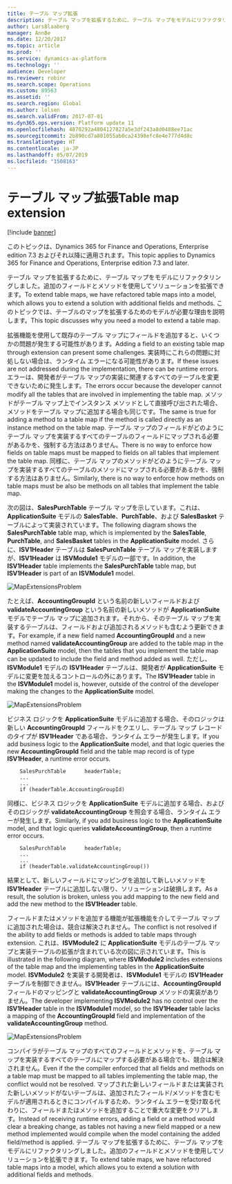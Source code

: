 ```yaml
---
title: テーブル マップ拡張
description: テーブル マップを拡張するために、テーブル マップをモデルにリファクタリングしました。追加のフィールドとメソッドを使用してソリューションを拡張できます。
author: LarsBlaaberg
manager: AnnBe
ms.date: 12/20/2017
ms.topic: article
ms.prod: ''
ms.service: dynamics-ax-platform
ms.technology: ''
audience: Developer
ms.reviewer: robinr
ms.search.scope: Operations
ms.custom: 89563
ms.assetid: ''
ms.search.region: Global
ms.author: lolsen
ms.search.validFrom: 2017-07-01
ms.dyn365.ops.version: Platform update 11
ms.openlocfilehash: 4870292a4804127827a5e3df243a8d0488ee71ac
ms.sourcegitcommit: 2b890cd7a801055ab0ca24398efc8e4e777d4d8c
ms.translationtype: HT
ms.contentlocale: ja-JP
ms.lasthandoff: 05/07/2019
ms.locfileid: "1508163"
---
```

# <a name="table-map-extension"></a><span data-ttu-id="1a187-103">テーブル マップ拡張</span><span class="sxs-lookup"><span data-stu-id="1a187-103">Table map extension</span></span>

[!include [banner](../includes/banner.md)]

<span data-ttu-id="1a187-104">このトピックは、Dynamics 365 for Finance and Operations, Enterprise edition 7.3 およびそれ以降に適用されます。</span><span class="sxs-lookup"><span data-stu-id="1a187-104">This topic applies to Dynamics 365 for Finance and Operations, Enterprise edition 7.3 and later.</span></span>

<span data-ttu-id="1a187-105">テーブル マップを拡張するために、テーブル マップをモデルにリファクタリングしました。追加のフィールドとメソッドを使用してソリューションを拡張できます。</span><span class="sxs-lookup"><span data-stu-id="1a187-105">To extend table maps, we have refactored table maps into a model, which allows you to extend a solution with additional fields and methods.</span></span> <span data-ttu-id="1a187-106">このトピックでは、テーブルのマップを拡張するためのモデルが必要な理由を説明します。</span><span class="sxs-lookup"><span data-stu-id="1a187-106">This topic discusses why you need a model to extend a table map.</span></span>

<span data-ttu-id="1a187-107">拡張機能を使用して既存のテーブル マップにフィールドを追加すると、いくつかの問題が発生する可能性があります。</span><span class="sxs-lookup"><span data-stu-id="1a187-107">Adding a field to an existing table map through extension can present some challenges.</span></span> <span data-ttu-id="1a187-108">実装時にこれらの問題に対処しない場合は、ランタイム エラーになる可能性があります。</span><span class="sxs-lookup"><span data-stu-id="1a187-108">If these issues are not addressed during the implementation, there can be runtime errors.</span></span> <span data-ttu-id="1a187-109">エラーは、開発者がテーブル マップの実装に関連するすべてのテーブルを変更できないために発生します。</span><span class="sxs-lookup"><span data-stu-id="1a187-109">The errors occur because the developer cannot modify all the tables that are involved in implementing the table map.</span></span> <span data-ttu-id="1a187-110">メソッドがテーブル マップ上でインスタンス メソッドとして直接呼び出された場合、メソッドをテーブル マップに追加する場合も同じです。</span><span class="sxs-lookup"><span data-stu-id="1a187-110">The same is true for adding a method to a table map if the method is called directly as an instance method on the table map.</span></span> <span data-ttu-id="1a187-111">テーブル マップのフィールドがどのようにテーブル マップを実装するすべてのテーブルのフィールドにマップされる必要があるかを、強制する方法はありません。</span><span class="sxs-lookup"><span data-stu-id="1a187-111">There is no way to enforce how fields on table maps must be mapped to fields on all tables that implement the table map.</span></span> <span data-ttu-id="1a187-112">同様に、テーブル マップのメソッドがどのようにテーブル マップを実装するすべてのテーブルのメソッドにマップされる必要があるかを、強制する方法はありません。</span><span class="sxs-lookup"><span data-stu-id="1a187-112">Similarly, there is no way to enforce how methods on table maps must be also be methods on all tables that implement the table map.</span></span>

<span data-ttu-id="1a187-113">次の図は、**SalesPurchTable** テーブル マップを示しています。これは、**ApplicationSuite** モデルの **SalesTable**、**PurchTable**、および **SalesBasket** テーブルによって実装されています。</span><span class="sxs-lookup"><span data-stu-id="1a187-113">The following diagram shows the **SalesPurchTable** table map, which is implemented by the **SalesTable**, **PurchTable**, and **SalesBasket** tables in the **ApplicationSuite** model.</span></span> <span data-ttu-id="1a187-114">さらに、**ISV1Header** テーブルは **SalesPurchTable** テーブル マップを実装しますが、**ISV1Header** は **ISVModule1** モデルの一部です。</span><span class="sxs-lookup"><span data-stu-id="1a187-114">In addition, the **ISV1Header** table implements the **SalesPurchTable** table map, but **ISV1Header** is part of an **ISVModule1** model.</span></span>

![MapExtensionsProblem](media/MapExtensions1.png)

<span data-ttu-id="1a187-116">たとえば、**AccountingGroupId** という名前の新しいフィールドおよび **validateAccountingGroup** という名前の新しいメソッドが **ApplicationSuite** モデルでテーブル マップに追加されます。それから、そのテーブル マップを実装するテーブルは、フィールドおよび追加されるメソッドも含むよう更新できます。</span><span class="sxs-lookup"><span data-stu-id="1a187-116">For example, if a new field named **AccountingGroupId** and a new method named **validateAccountingGroup** are added to the table map in the **ApplicationSuite** model, then the tables that you implement the table map can be updated to include the field and method added as well.</span></span> <span data-ttu-id="1a187-117">ただし、**ISVModule1** モデルの **ISV1Header** テーブルは、開発者が **ApplicationSuite** モデルに変更を加えるコントロールの外にあります。</span><span class="sxs-lookup"><span data-stu-id="1a187-117">The **ISV1Header** table in the **ISVModule1** model is, however, outside of the control of the developer making the changes to the **ApplicationSuite** model.</span></span>

![MapExtensionsProblem](media/MapExtensions2.png)

<span data-ttu-id="1a187-119">ビジネス ロジックを **ApplicationSuite** モデルに追加する場合、そのロジックは新しい **AccountingGroupId** フィールドをクエリし、テーブル マップ レコードのタイプが **ISV1Header** である場合、ランタイム エラーが発生します。</span><span class="sxs-lookup"><span data-stu-id="1a187-119">If you add business logic to the **ApplicationSuite** model, and that logic queries the new **AccountingGroupId** field and the table map record is of type **ISV1Header**, a runtime error occurs.</span></span>

        SalesPurchTable      headerTable;
        ...
        ...
        if (headerTable.AccountingGroupId)

<span data-ttu-id="1a187-120">同様に、ビジネス ロジックを **ApplicationSuite** モデルに追加する場合、およびそのロジックが **validateAccountingGroup** を照会する場合、ランタイム エラーが発生します。</span><span class="sxs-lookup"><span data-stu-id="1a187-120">Similarly, if you add business logic to the **ApplicationSuite** model, and that logic queries **validateAccountingGroup**, then a runtime error occurs.</span></span>

        SalesPurchTable      headerTable;
        ...
        ...
        if (headerTable.validateAccountingGroup())

<span data-ttu-id="1a187-121">結果として、新しいフィールドにマッピングを追加して新しいメソッドを **ISV1Header** テーブルに追加しない限り、ソリューションは破損します。</span><span class="sxs-lookup"><span data-stu-id="1a187-121">As a result, the solution is broken, unless you add mapping to the new field and add the new method to the **ISV1Header** table.</span></span> 

<span data-ttu-id="1a187-122">フィールドまたはメソッドを追加する機能が拡張機能を介してテーブル マップに追加された場合は、競合は解決されません。</span><span class="sxs-lookup"><span data-stu-id="1a187-122">The conflict is not resolved if the ability to add fields or methods is added to table maps through extension.</span></span> <span data-ttu-id="1a187-123">これは、**ISVModule2** に **ApplicationSuite** モデルのテーブル マップと実装テーブルの拡張が含まれている次の図に示されています。</span><span class="sxs-lookup"><span data-stu-id="1a187-123">This is illustrated in the following diagram, where **ISVModule2** includes extensions of the table map and the implementing tables in the **ApplicationSuite** model.</span></span> <span data-ttu-id="1a187-124">**ISVModule2** を実装する開発者は、**ISVModule1** モデルの **ISV1Header** テーブルを制御できません。**ISV1Header** テーブルには、**AccountingGroupId** フィールドのマッピングと **validateAccountingGroup** メソッドの実装がありません。</span><span class="sxs-lookup"><span data-stu-id="1a187-124">The developer implementing **ISVModule2** has no control over the **ISV1Header** table in the **ISVModule1** model, so the **ISV1Header** table lacks a mapping of the **AccountingGroupId** field and implementation of the **validateAccountingGroup** method.</span></span>

![MapExtensionsProblem](media/MapExtensions3.png)

<span data-ttu-id="1a187-126">コンパイラがテーブル マップのすべてのフィールドとメソッドを、テーブル マップを実装するすべてのテーブルにマップする必要がある場合でも、競合は解決されません。</span><span class="sxs-lookup"><span data-stu-id="1a187-126">Even if the the compiler enforced that all fields and methods on a table map must be mapped to all tables implementing the table map, the conflict would not be resolved.</span></span> <span data-ttu-id="1a187-127">マップされた新しいフィールドまたは実装された新しいメソッドがないテーブルは、追加されたフィールド/メソッドを含むモデルが適用されるときにコンパイルするため、ランタイム エラーを受け取る代わりに、フィールドまたはメソッドを追加することで重大な変更をクリアします。</span><span class="sxs-lookup"><span data-stu-id="1a187-127">Instead of receiving runtime errors, adding a field or a method would clear a breaking change, as tables not having a new field mapped or a new method implemented would compile when the model containing the added field/method is applied.</span></span> <span data-ttu-id="1a187-128">テーブル マップを拡張するために、テーブル マップをモデルにリファクタリングしました。追加のフィールドとメソッドを使用してソリューションを拡張できます。</span><span class="sxs-lookup"><span data-stu-id="1a187-128">To extend table maps, we have refactored table maps into a model, which allows you to extend a solution with additional fields and methods.</span></span>

